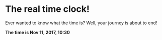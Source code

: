 # The real time clock!

Ever wanted to know what the time is? Well, your journey is about to end!

**The time is Nov 11, 2017, 10:30**